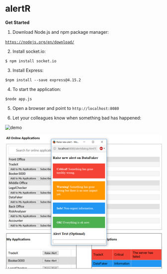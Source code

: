 # alertR

<b>Get Started</b>

1. Download Node.js and npm package manager:

<code>https://nodejs.org/en/download/</code>

2. Install socket.io:

```
$ npm install socket.io
```

3. Install Express:

```
$npm install --save express@4.15.2
```

4. To start the application:

```
$node app.js
```

5. Open a browser and point to <code>http://localhost:8080</code>

6. Let your colleagues know when something bad has happened:

![demo](http://g.recordit.co/cziKJwlF9h.gif)

![Alt text](/alertR/public/alertRthumb.png?raw=true "Screenshot of the main page")



